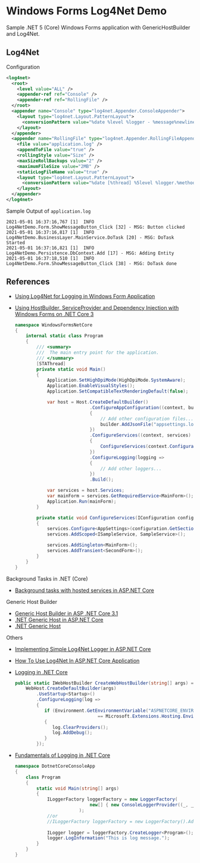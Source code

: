 # Windows Forms Log4Net Demo

Sample .NET 5 (Core) Windows Forms application with GenericHostBuilder and Log4Net.

## Log4Net

Configuration

```xml
<log4net>
  <root>
    <level value="ALL" />
    <appender-ref ref="Console" />
    <appender-ref ref="RollingFile" />
  </root>
  <appender name="Console" type="log4net.Appender.ConsoleAppender">
    <layout type="log4net.Layout.PatternLayout">
      <conversionPattern value="%date %level %logger - %message%newline" />
    </layout>
  </appender>
  <appender name="RollingFile" type="log4net.Appender.RollingFileAppender">
    <file value="application.log" />
    <appendToFile value="true" />
    <rollingStyle value="Size" />
    <maxSizeRollBackups value="2" />
    <maximumFileSize value="2MB" />
    <staticLogFileName value="true" />
    <layout type="log4net.Layout.PatternLayout">
      <conversionPattern value="%date [%thread] %5level %logger.%method [%line] - MSG: %message %exception %newline" />
    </layout>
  </appender>
</log4net>
```

Sample Output of `application.log`

```
2021-05-01 16:37:16,767 [1]  INFO Log4NetDemo.Form.ShowMessageButton_Click [32] - MSG: Button clicked  
2021-05-01 16:37:16,817 [1]  INFO Log4NetDemo.BusinessLayer.MainService.DoTask [20] - MSG: DoTask Started  
2021-05-01 16:37:16,821 [1]  INFO Log4NetDemo.Persistence.DbContext.Add [17] - MSG: Adding Entity  
2021-05-01 16:37:18,510 [1]  INFO Log4NetDemo.Form.ShowMessageButton_Click [38] - MSG: DoTask done  
```

## References

- [Using Log4Net for Logging in Windows Form Application](https://www.thecodebuzz.com/log4net-logging-in-windows-form-desktop-application/)
- [Using HostBuilder, ServiceProvider and Dependency Injection with Windows Forms on .NET Core 3](https://marcominerva.wordpress.com/2020/03/09/using-hostbuilder-serviceprovider-and-dependency-injection-with-windows-forms-on-net-core-3/)

    ```csharp
    namespace WindowsFormsNetCore
    {
        internal static class Program
        {
            /// <summary>
            ///  The main entry point for the application.
            /// </summary>
            [STAThread]
            private static void Main()
            {
                Application.SetHighDpiMode(HighDpiMode.SystemAware);
                Application.EnableVisualStyles();
                Application.SetCompatibleTextRenderingDefault(false);

                var host = Host.CreateDefaultBuilder()
                                .ConfigureAppConfiguration((context, builder) =>
                                {
                                    // Add other configuration files...
                                    builder.AddJsonFile("appsettings.local.json", optional: true);
                                })
                                .ConfigureServices((context, services) =>
                                {
                                    ConfigureServices(context.Configuration, services);
                                })
                                .ConfigureLogging(logging =>
                                {
                                    // Add other loggers...
                                })
                                .Build();

                var services = host.Services;
                var mainForm = services.GetRequiredService<MainForm>();
                Application.Run(mainForm);
            }

            private static void ConfigureServices(IConfiguration configuration, IServiceCollection services)
            {
                services.Configure<AppSettings>(configuration.GetSection(nameof(AppSettings)));
                services.AddScoped<ISampleService, SampleService>();

                services.AddSingleton<MainForm>();
                services.AddTransient<SecondForm>();
            }
        }
    }
    ```

Background Tasks in .NET (Core)

- [Background tasks with hosted services in ASP.NET Core](https://docs.microsoft.com/en-us/aspnet/core/fundamentals/host/hosted-services?view=aspnetcore-5.0&tabs=visual-studio)

Generic Host Builder

- [Generic Host Builder in ASP .NET Core 3.1](https://wakeupandcode.com/generic-host-builder-in-asp-net-core-3-1/) 
- [.NET Generic Host in ASP.NET Core](https://docs.microsoft.com/en-us/aspnet/core/fundamentals/host/generic-host?view=aspnetcore-5.0)
- [.NET Generic Host](https://docs.microsoft.com/en-us/dotnet/core/extensions/generic-host)

Others

- [Implementing Simple Log4Net Logger in ASP.NET Core](https://referbruv.com/blog/posts/implemenenting-simple-log4net-logger-in-aspnet-core)
- [How To Use Log4Net In ASP.NET Core Application](https://www.c-sharpcorner.com/blogs/how-to-use-log4net-in-asp-net-core-application)
- [Logging in .NET Core](https://visualstudiomagazine.com/articles/2019/03/22/logging-in-net-core.aspx)

    ```csharp
    public static IWebHostBuilder CreateWebHostBuilder(string[] args) =>
        WebHost.CreateDefaultBuilder(args)
            .UseStartup<Startup>()
            .ConfigureLogging(log =>
            {
               if (Environment.GetEnvironmentVariable("ASPNETCORE_ENVIRONMENT") 
                                   == Microsoft.Extensions.Hosting.Environments.Development)
               {
                  log.ClearProviders();
                  log.AddDebug();
               }
            });
    ```

- [Fundamentals of Logging in .NET Core](https://www.tutorialsteacher.com/core/fundamentals-of-logging-in-dotnet-core)

    ```csharp
    namespace DotnetCoreConsoleApp
    {
        class Program
        {
            static void Main(string[] args)
            {
                ILoggerFactory loggerFactory = new LoggerFactory(
                                new[] { new ConsoleLoggerProvider((_, __) => true, true) }
                            );
                //or
                //ILoggerFactory loggerFactory = new LoggerFactory().AddConsole();
            
                ILogger logger = loggerFactory.CreateLogger<Program>();
                logger.LogInformation("This is log message.");
            }
        }
    }
    ```



